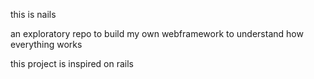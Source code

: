 this is nails

an exploratory repo to build my own webframework to understand how everything works

this project is inspired on rails
